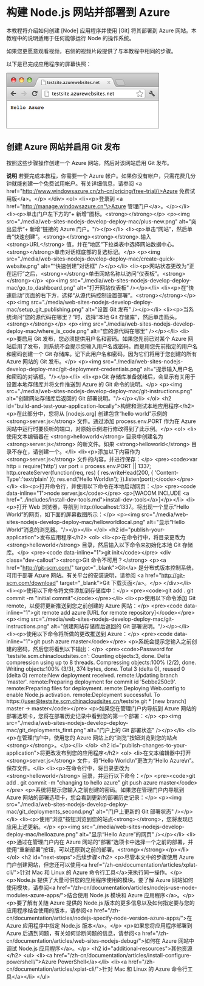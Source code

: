 <properties linkid="develop-node-create-a-website-mac" urlDisplayName="Web site" pageTitle="在 Mac 上创建 Node.js 网站 - Azure 教程" metaKeywords="Azure create website Node, Azure deploy website Node, website Node.js, Node website" description="了解如何构建 Node.js 网站并在 Azure 中部署。代码示例使用 Java 编写。" metaCanonical="" services="web-sites" documentationCenter="Node.js" title="构建 Node.js 网站并部署到 Azure" authors="larryfr" solutions="" manager="" editor="" />
<tags ms.service="web-sites"
    ms.date="03/24/2015"
    wacn.date=""
    />

# 构建 Node.js 网站并部署到 Azure

本教程将介绍如何创建 [Node] 应用程序并使用 [Git] 将其部署到 Azure 网站。本教程中的说明适用于任何能够运行 Node 的操作系统。

如果您更愿意观看视频，右侧的视频片段提供了与本教程中相同的步骤。

以下是已完成应用程序的屏幕快照：

![显示“Hello World”消息的浏览器。][显示“Hello World”消息的浏览器。]

## 创建 Azure 网站并启用 Git 发布

按照这些步骤操作创建一个 Azure 网站，然后对该网站启用 Git 发布。

<div class="dev-callout">

**说明**
若要完成本教程，你需要一个 Azure 帐户。如果你没有帐户，只需花费几分钟就能创建一个免费试用帐户。有关详细信息，请参阅 \<a href="http://www.windowsazure.cn/zh-cn/pricing/free-trial/\>Azure 免费试用版\</a\>。\</p\> \</div\> \<ol\> \<li\>\<p\>登录到 \<a href="http://manage.windowsazure.cn"\>Azure 管理门户\</a\>。\</p\>\</li\> \<li\>\<p\>单击门户左下方的“+ 新增”图标。\<strong\>\</strong\>\</p\> \<p\>\<img src="./media/web-sites-nodejs-develop-deploy-mac/plus-new.png" alt="突出显示“+ 新增”链接的 Azure 门户。"/\>\</p\>\</li\> \<li\>\<p\>单击“网站”，然后单击“快速创建”。\<strong\>\</strong\>\<strong\>\</strong\>.输入 \<strong\>URL\</strong\> 值，并在“地区”下拉类表中选择网站数据中心。\<strong\>\</strong\>单击对话框底部的复选标记。\</p\> \<p\>\<img src="./media/web-sites-nodejs-develop-deploy-mac/create-quick-website.png" alt="“快速创建”对话框" /\>\</p\>\</li\> \<li\>\<p\>网站状态更改为“正在运行”之后，\<strong\>\</strong\>单击网站名称以访问“仪表板”。\<strong\>\</strong\>\</p\> \<p\>\<img src="./media/web-sites-nodejs-develop-deploy-mac/go\_to\_dashboard.png" alt="打开网站仪表板" /\>\</p\>\</li\> \<li\>\<p\>在“快速启动”页面的右下方，选择“从源代码控制设置部署”。\<strong\>\</strong\>\</p\> \<p\>\<img src="./media/web-sites-nodejs-develop-deploy-mac/setup\_git\_publishing.png" alt="设置 Git 发布" /\>\</p\>\</li\> \<li\>\<p\>当系统询问“您的源代码在哪里？”时，选择“本地 Git 存储库”，然后单击箭头。\<strong\>\</strong\>\</p\> \<p\>\<img src="./media/web-sites-nodejs-develop-deploy-mac/where\_is\_code.png" alt="您的源代码在哪里" /\>\</p\>\</li\> \<li\>\<p\>要启用 Git 发布，您必须提供用户名和密码。如果您先前已对某个 Azure 网站启用了发布，则系统不会提示您输入用户名或密码。而是用您先前指定的用户名和密码创建一个 Git 存储库。记下此用户名和密码，因为它们将用于您创建的所有 Azure 网站的 Git 发布。\</p\> \<p\>\<img src="./media/web-sites-nodejs-develop-deploy-mac/git-deployment-credentials.png" alt="提示输入用户名和密码的对话框。"/\>\</p\>\</li\> \<li\>\<p\>Git 存储库准备就绪后，会显示有关用于设置本地存储库并将文件推送到 Azure 的 Git 命令的说明。\</p\> \<p\>\<img src="./media/web-sites-nodejs-develop-deploy-mac/git-instructions.png" alt="创建网站存储库后返回的 Git 部署说明。"/\>\</p\>\</li\> \</ol\> \<h2 id="build-and-test-your-application-locally"\>构建和测试本地应用程序\</h2\> \<p\>在此部分中，您将从 [nodejs.org] 创建包含“hello world”示例的 \<strong\>server.js\</strong\> 文件。通过添加 process.env.PORT 作为在 Azure 网站中运行时要侦听的端口，对原始示例进行修改得到了此示例。\</p\> \<ol\> \<li\>使用文本编辑器在 \<strong\>helloworld\</strong\> 目录中创建名为 \<strong\>server.js\</strong\> 的新文件。如果 \<strong\>helloworld\</strong\> 目录不存在，请创建一个。\</li\> \<li\>\<p\>添加以下内容作为 \<strong\>server.js\</strong\> 文件的内容，并进行保存：\</p\> \<pre\>\<code\>var http = require('http') var port = process.env.PORT || 1337; http.createServer(function(req, res) { res.writeHead(200, { 'Content-Type':'text/plain' }); res.end('Hello World\\n'); }).listen(port);\</code\>\</pre\>\</li\> \<li\>\<p\>打开命令行，并使用以下命令在本地启动网页：\</p\> \<pre\>\<code data-inline="1"\>node server.js\</code\>\</pre\> \<p\>[WACOM.INCLUDE \<a href="../includes/install-dev-tools.md"\>install-dev-tools\</a\>]\</p\>\</li\> \<li\>\<p\>打开 Web 浏览器，导航到 http://localhost:1337。将出现一个显示“Hello World”的网页，如下面的屏幕截图所示：\</p\> \<p\>\<img src="./media/web-sites-nodejs-develop-deploy-mac/helloworldlocal.png" alt="显示“Hello World”消息的浏览器。"/\>\</p\>\</li\> \</ol\> \<h2 id="publish-your-application"\>发布应用程序\</h2\> \<ol\> \<li\>\<p\>在命令行中，将目录更改为 \<strong\>helloworld\</strong\> 目录，然后输入以下命令来初始化本地 Git 存储库。\</p\> \<pre\>\<code data-inline="1"\>git init\</code\>\</pre\> \<div class="dev-callout"\>\<strong\>Git 命令不可用？\</strong\> \<p\>\<a href="http://git-scm.com/" target="\_blank"\>Git\</a\> 是分布式版本控制系统，可用于部署 Azure 网站。有关平台的安装说明，请参阅 \<a href="http://git-scm.com/download" target="\_blank"\>Git 下载页面\</a\>。\</p\> \</div\>\</li\> \<li\>\<p\>使用以下命令将文件添加到存储库中：\</p\> \<pre\>\<code\>git add . git commit -m "initial commit"\</code\>\</pre\>\</li\> \<li\>\<p\>使用以下命令添加 Git remote，以便将更新推送到您之前创建的 Azure 网站：\</p\> \<pre\>\<code data-inline="1"\>git remote add azure [URL for remote repository]\</code\>\</pre\> \<p\>\<img src="./media/web-sites-nodejs-develop-deploy-mac/git-instructions.png" alt="创建网站存储库后返回的 Git 部署说明。"/\>\</p\>\</li\> \<li\>\<p\>使用以下命令将所做的更改推送到 Azure：\</p\> \<pre\>\<code data-inline="1"\>git push azure master\</code\>\</pre\> \<p\>系统会提示您输入之前创建的密码，然后您将看到以下输出：\</p\> \<pre\>\<code\>Password for 'testsite.scm.chinacloudsites.cn': Counting objects:3, done. Delta compression using up to 8 threads. Compressing objects:100% (2/2), done. Writing objects:100% (3/3), 374 bytes, done. Total 3 (delta 0), reused 0 (delta 0) remote:New deployment received. remote:Updating branch 'master'. remote:Preparing deployment for commit id '5ebbe250c9'. remote:Preparing files for deployment. remote:Deploying Web.config to enable Node.js activation. remote:Deployment successful. To https://user@testsite.scm.chinacloudsites.cn/testsite.git \* [new branch] master -\> master\</code\>\</pre\> \<p\>如果您在管理门户内导航到 Azure 网站的部署选项卡，您将在部署历史记录中看到您的第一个部署：\</p\> \<p\>\<img src="./media/web-sites-nodejs-develop-deploy-mac/git\_deployments\_first.png" alt="门户上的 Git 部署状态" /\>\</p\>\</li\> \<li\>\<p\>在管理门户中，使用您的 Azure 网站上的“浏览”按钮浏览到您的站点\<strong\>\</strong\>。\</p\>\</li\> \</ol\> \<h2 id="publish-changes-to-your-application"\>将更改发布到您的应用程序\</h2\> \<ol\> \<li\>在文本编辑器中打开 \<strong\>server.js\</strong\> 文件，将“Hello World\\n”更改为“Hello Azure\\n”。保存文件。\</li\> \<li\>\<p\>在命令行中，将目录更改为 \<strong\>helloworld\</strong\> 目录，并运行以下命令：\</p\> \<pre\>\<code\>git add . git commit -m "changing to hello azure" git push azure master\</code\>\</pre\> \<p\>系统将提示您输入之前创建的密码。如果您在管理门户内导航到 Azure 网站的部署选项卡，您会看到更新的部署历史记录：\</p\> \<p\>\<img src="./media/web-sites-nodejs-develop-deploy-mac/git\_deployments\_second.png" alt="门户上更新的 Git 部署状态" /\>\</p\>\</li\> \<li\>\<p\>使用“浏览”按钮浏览到您的站点\<strong\>\</strong\>，您将发现已应用上述更新。\</p\> \<p\>\<img src="./media/web-sites-nodejs-develop-deploy-mac/helloazure.png" alt="显示“Hello Azure”的网页" /\>\</p\>\</li\> \<li\>\<p\>通过在管理门户内在 Azure 网站的“部署”选项卡中选择一个之前的部署，并使用“重新部署”按钮，可以还原到之前的部署。\<strong\>\</strong\>\</p\>\</li\> \</ol\> \<h2 id="next-steps"\>后续步骤\</h2\> \<p\>尽管本文中的步骤使用 Azure 门户创建网站，但您还可以使用\<a href="/zh-cn/documentation/articles/xplat-cli/"\>针对 Mac 和 Linux 的 Azure 命令行工具\</a\>来执行同一操作。\</p\> \<p\>Node.js 提供了大量可供您的应用程序使用的模块。要了解 Azure 网站如何使用模块，请参阅\<a href="/zh-cn/documentation/articles/nodejs-use-node-modules-azure-apps/"\>结合使用 Node.js 模块和 Azure 应用程序\</a\>。\</p\> \<p\>要了解有关随 Azure 提供的 Node.js 版本的更多信息以及如何指定要与您的应用程序结合使用的版本，请参阅\<a href="/zh-cn/documentation/articles/nodejs-specify-node-version-azure-apps/"\>在 Azure 应用程序中指定 Node.js 版本\</a\>。\</p\> \<p\>如果您将应用程序部署到 Azure 后遇到问题，有关如何诊断问题的信息，请参阅\<a href="/zh-cn/documentation/articles/web-sites-nodejs-debug/"\>如何在 Azure 网站中调试 Node.js 应用程序\</a\>。\</p\> \<h2 id="additional-resources"\>其他资源\</h2\> \<ul\> \<li\>\<a href="/zh-cn/documentation/articles/install-configure-powershell/"\>Azure PowerShell\</a\>\</li\> \<li\>\<a href="/zh-cn/documentation/articles/xplat-cli/"\>针对 Mac 和 Linux 的 Azure 命令行工具\</a\>\</li\> \</ul\>

</div>

  [显示“Hello World”消息的浏览器。]: ./media/web-sites-nodejs-develop-deploy-mac/helloazure.png
